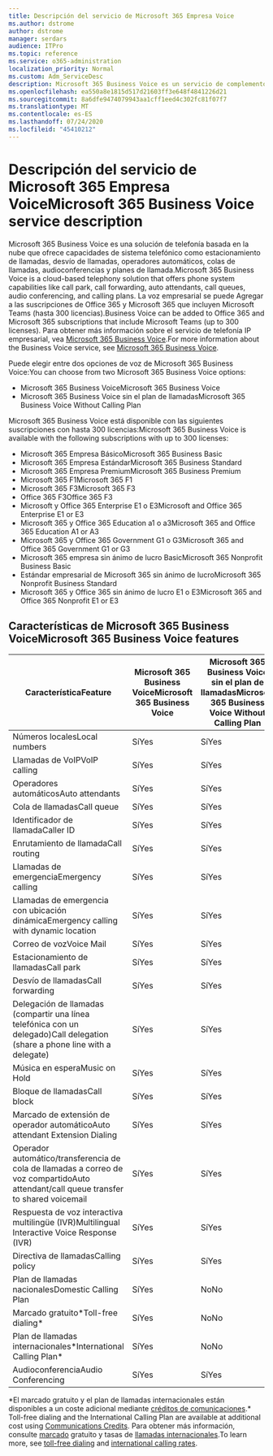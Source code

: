 ```yaml
---
title: Descripción del servicio de Microsoft 365 Empresa Voice
ms.author: dstrome
author: dstrome
manager: serdars
audience: ITPro
ms.topic: reference
ms.service: o365-administration
localization_priority: Normal
ms.custom: Adm_ServiceDesc
description: Microsoft 365 Business Voice es un servicio de complemento que le permite usar Microsoft Teams para llamadas telefónicas. Esto combina sistema telefónico, plan de llamadas nacionales, SMS y audioconferencia.
ms.openlocfilehash: ea550a8e1815d517d21603ff3e648f4841226d21
ms.sourcegitcommit: 8a6dfe9474079943aa1cff1eed4c302fc81f07f7
ms.translationtype: MT
ms.contentlocale: es-ES
ms.lasthandoff: 07/24/2020
ms.locfileid: "45410212"
---
```

# <a name="microsoft-365-business-voice-service-description"></a><span data-ttu-id="a5e09-104">Descripción del servicio de Microsoft 365 Empresa Voice</span><span class="sxs-lookup"><span data-stu-id="a5e09-104">Microsoft 365 Business Voice service description</span></span>

<span data-ttu-id="a5e09-105">Microsoft 365 Business Voice es una solución de telefonía basada en la nube que ofrece capacidades de sistema telefónico como estacionamiento de llamadas, desvío de llamadas, operadores automáticos, colas de llamadas, audioconferencias y planes de llamada.</span><span class="sxs-lookup"><span data-stu-id="a5e09-105">Microsoft 365 Business Voice is a cloud-based telephony solution that offers phone system capabilities like call park, call forwarding, auto attendants, call queues, audio conferencing, and calling plans.</span></span> <span data-ttu-id="a5e09-106">La voz empresarial se puede Agregar a las suscripciones de Office 365 y Microsoft 365 que incluyen Microsoft Teams (hasta 300 licencias).</span><span class="sxs-lookup"><span data-stu-id="a5e09-106">Business Voice can be added to Office 365 and Microsoft 365 subscriptions that include Microsoft Teams (up to 300 licenses).</span></span> <span data-ttu-id="a5e09-107">Para obtener más información sobre el servicio de telefonía IP empresarial, vea [Microsoft 365 Business Voice](https://docs.microsoft.com/MicrosoftTeams/business-voice/whats-business-voice).</span><span class="sxs-lookup"><span data-stu-id="a5e09-107">For more information about the Business Voice service, see [Microsoft 365 Business Voice](https://docs.microsoft.com/MicrosoftTeams/business-voice/whats-business-voice).</span></span>

<span data-ttu-id="a5e09-108">Puede elegir entre dos opciones de voz de Microsoft 365 Business Voice:</span><span class="sxs-lookup"><span data-stu-id="a5e09-108">You can choose from two Microsoft 365 Business Voice options:</span></span>

- <span data-ttu-id="a5e09-109">Microsoft 365 Business Voice</span><span class="sxs-lookup"><span data-stu-id="a5e09-109">Microsoft 365 Business Voice</span></span>
- <span data-ttu-id="a5e09-110">Microsoft 365 Business Voice sin el plan de llamadas</span><span class="sxs-lookup"><span data-stu-id="a5e09-110">Microsoft 365 Business Voice Without Calling Plan</span></span>

<span data-ttu-id="a5e09-111">Microsoft 365 Business Voice está disponible con las siguientes suscripciones con hasta 300 licencias:</span><span class="sxs-lookup"><span data-stu-id="a5e09-111">Microsoft 365 Business Voice is available with the following subscriptions with up to 300 licenses:</span></span>

- <span data-ttu-id="a5e09-112">Microsoft 365 Empresa Básico</span><span class="sxs-lookup"><span data-stu-id="a5e09-112">Microsoft 365 Business Basic</span></span>
- <span data-ttu-id="a5e09-113">Microsoft 365 Empresa Estándar</span><span class="sxs-lookup"><span data-stu-id="a5e09-113">Microsoft 365 Business Standard</span></span>
- <span data-ttu-id="a5e09-114">Microsoft 365 Empresa Premium</span><span class="sxs-lookup"><span data-stu-id="a5e09-114">Microsoft 365 Business Premium</span></span>
- <span data-ttu-id="a5e09-115">Microsoft 365 F1</span><span class="sxs-lookup"><span data-stu-id="a5e09-115">Microsoft 365 F1</span></span>
- <span data-ttu-id="a5e09-116">Microsoft 365 F3</span><span class="sxs-lookup"><span data-stu-id="a5e09-116">Microsoft 365 F3</span></span>
- <span data-ttu-id="a5e09-117">Office 365 F3</span><span class="sxs-lookup"><span data-stu-id="a5e09-117">Office 365 F3</span></span>
- <span data-ttu-id="a5e09-118">Microsoft y Office 365 Enterprise E1 o E3</span><span class="sxs-lookup"><span data-stu-id="a5e09-118">Microsoft and Office 365 Enterprise E1 or E3</span></span>
- <span data-ttu-id="a5e09-119">Microsoft 365 y Office 365 Education a1 o a3</span><span class="sxs-lookup"><span data-stu-id="a5e09-119">Microsoft 365 and Office 365 Education A1 or A3</span></span>
- <span data-ttu-id="a5e09-120">Microsoft 365 y Office 365 Government G1 o G3</span><span class="sxs-lookup"><span data-stu-id="a5e09-120">Microsoft 365 and Office 365 Government G1 or G3</span></span>
- <span data-ttu-id="a5e09-121">Microsoft 365 empresa sin ánimo de lucro Basic</span><span class="sxs-lookup"><span data-stu-id="a5e09-121">Microsoft 365 Nonprofit Business Basic</span></span>
- <span data-ttu-id="a5e09-122">Estándar empresarial de Microsoft 365 sin ánimo de lucro</span><span class="sxs-lookup"><span data-stu-id="a5e09-122">Microsoft 365 Nonprofit Business Standard</span></span>
- <span data-ttu-id="a5e09-123">Microsoft 365 y Office 365 sin ánimo de lucro E1 o E3</span><span class="sxs-lookup"><span data-stu-id="a5e09-123">Microsoft 365 and Office 365 Nonprofit E1 or E3</span></span>

## <a name="microsoft-365-business-voice-features"></a><span data-ttu-id="a5e09-124">Características de Microsoft 365 Business Voice</span><span class="sxs-lookup"><span data-stu-id="a5e09-124">Microsoft 365 Business Voice features</span></span>

| <span data-ttu-id="a5e09-125">**Característica**</span><span class="sxs-lookup"><span data-stu-id="a5e09-125">**Feature**</span></span>                                            | <span data-ttu-id="a5e09-126">**Microsoft 365 Business Voice**</span><span class="sxs-lookup"><span data-stu-id="a5e09-126">**Microsoft 365 Business Voice**</span></span> | <span data-ttu-id="a5e09-127">**Microsoft 365 Business Voice sin el plan de llamadas**</span><span class="sxs-lookup"><span data-stu-id="a5e09-127">**Microsoft 365 Business Voice Without Calling Plan**</span></span> |
|--------------------------------------------------------|----------------------------------|-------------------------------------------------------|
| <span data-ttu-id="a5e09-128">Números locales</span><span class="sxs-lookup"><span data-stu-id="a5e09-128">Local numbers</span></span>                                          | <span data-ttu-id="a5e09-129">Sí</span><span class="sxs-lookup"><span data-stu-id="a5e09-129">Yes</span></span>                              | <span data-ttu-id="a5e09-130">Sí</span><span class="sxs-lookup"><span data-stu-id="a5e09-130">Yes</span></span>                                                   |
| <span data-ttu-id="a5e09-131">Llamadas de VoIP</span><span class="sxs-lookup"><span data-stu-id="a5e09-131">VoIP calling</span></span>                                           | <span data-ttu-id="a5e09-132">Sí</span><span class="sxs-lookup"><span data-stu-id="a5e09-132">Yes</span></span>                              | <span data-ttu-id="a5e09-133">Sí</span><span class="sxs-lookup"><span data-stu-id="a5e09-133">Yes</span></span>                                                   |
| <span data-ttu-id="a5e09-134">Operadores automáticos</span><span class="sxs-lookup"><span data-stu-id="a5e09-134">Auto attendants</span></span>                                        | <span data-ttu-id="a5e09-135">Sí</span><span class="sxs-lookup"><span data-stu-id="a5e09-135">Yes</span></span>                              | <span data-ttu-id="a5e09-136">Sí</span><span class="sxs-lookup"><span data-stu-id="a5e09-136">Yes</span></span>                                                   |
| <span data-ttu-id="a5e09-137">Cola de llamadas</span><span class="sxs-lookup"><span data-stu-id="a5e09-137">Call queue</span></span>                                             | <span data-ttu-id="a5e09-138">Sí</span><span class="sxs-lookup"><span data-stu-id="a5e09-138">Yes</span></span>                              | <span data-ttu-id="a5e09-139">Sí</span><span class="sxs-lookup"><span data-stu-id="a5e09-139">Yes</span></span>                                                   |
| <span data-ttu-id="a5e09-140">Identificador de llamada</span><span class="sxs-lookup"><span data-stu-id="a5e09-140">Caller ID</span></span>                                              | <span data-ttu-id="a5e09-141">Sí</span><span class="sxs-lookup"><span data-stu-id="a5e09-141">Yes</span></span>                              | <span data-ttu-id="a5e09-142">Sí</span><span class="sxs-lookup"><span data-stu-id="a5e09-142">Yes</span></span>                                                   |
| <span data-ttu-id="a5e09-143">Enrutamiento de llamada</span><span class="sxs-lookup"><span data-stu-id="a5e09-143">Call routing</span></span>                                           | <span data-ttu-id="a5e09-144">Sí</span><span class="sxs-lookup"><span data-stu-id="a5e09-144">Yes</span></span>                              | <span data-ttu-id="a5e09-145">Sí</span><span class="sxs-lookup"><span data-stu-id="a5e09-145">Yes</span></span>                                                   |
| <span data-ttu-id="a5e09-146">Llamadas de emergencia</span><span class="sxs-lookup"><span data-stu-id="a5e09-146">Emergency calling</span></span>                                      | <span data-ttu-id="a5e09-147">Sí</span><span class="sxs-lookup"><span data-stu-id="a5e09-147">Yes</span></span>                              | <span data-ttu-id="a5e09-148">Sí</span><span class="sxs-lookup"><span data-stu-id="a5e09-148">Yes</span></span>                                                   |
| <span data-ttu-id="a5e09-149">Llamadas de emergencia con ubicación dinámica</span><span class="sxs-lookup"><span data-stu-id="a5e09-149">Emergency calling with dynamic location</span></span>                | <span data-ttu-id="a5e09-150">Sí</span><span class="sxs-lookup"><span data-stu-id="a5e09-150">Yes</span></span>                              | <span data-ttu-id="a5e09-151">Sí</span><span class="sxs-lookup"><span data-stu-id="a5e09-151">Yes</span></span>                                                   |
| <span data-ttu-id="a5e09-152">Correo de voz</span><span class="sxs-lookup"><span data-stu-id="a5e09-152">Voice Mail</span></span>                                             | <span data-ttu-id="a5e09-153">Sí</span><span class="sxs-lookup"><span data-stu-id="a5e09-153">Yes</span></span>                              | <span data-ttu-id="a5e09-154">Sí</span><span class="sxs-lookup"><span data-stu-id="a5e09-154">Yes</span></span>                                                   |
| <span data-ttu-id="a5e09-155">Estacionamiento de llamadas</span><span class="sxs-lookup"><span data-stu-id="a5e09-155">Call park</span></span>                                              | <span data-ttu-id="a5e09-156">Sí</span><span class="sxs-lookup"><span data-stu-id="a5e09-156">Yes</span></span>                              | <span data-ttu-id="a5e09-157">Sí</span><span class="sxs-lookup"><span data-stu-id="a5e09-157">Yes</span></span>                                                   |
| <span data-ttu-id="a5e09-158">Desvío de llamadas</span><span class="sxs-lookup"><span data-stu-id="a5e09-158">Call forwarding</span></span>                                        | <span data-ttu-id="a5e09-159">Sí</span><span class="sxs-lookup"><span data-stu-id="a5e09-159">Yes</span></span>                              | <span data-ttu-id="a5e09-160">Sí</span><span class="sxs-lookup"><span data-stu-id="a5e09-160">Yes</span></span>                                                   |
| <span data-ttu-id="a5e09-161">Delegación de llamadas (compartir una línea telefónica con un delegado)</span><span class="sxs-lookup"><span data-stu-id="a5e09-161">Call delegation (share a phone line with a delegate)</span></span>   | <span data-ttu-id="a5e09-162">Sí</span><span class="sxs-lookup"><span data-stu-id="a5e09-162">Yes</span></span>                              | <span data-ttu-id="a5e09-163">Sí</span><span class="sxs-lookup"><span data-stu-id="a5e09-163">Yes</span></span>                                                   |
| <span data-ttu-id="a5e09-164">Música en espera</span><span class="sxs-lookup"><span data-stu-id="a5e09-164">Music on Hold</span></span>                                          | <span data-ttu-id="a5e09-165">Sí</span><span class="sxs-lookup"><span data-stu-id="a5e09-165">Yes</span></span>                              | <span data-ttu-id="a5e09-166">Sí</span><span class="sxs-lookup"><span data-stu-id="a5e09-166">Yes</span></span>                                                   |
| <span data-ttu-id="a5e09-167">Bloque de llamadas</span><span class="sxs-lookup"><span data-stu-id="a5e09-167">Call block</span></span>                                             | <span data-ttu-id="a5e09-168">Sí</span><span class="sxs-lookup"><span data-stu-id="a5e09-168">Yes</span></span>                              | <span data-ttu-id="a5e09-169">Sí</span><span class="sxs-lookup"><span data-stu-id="a5e09-169">Yes</span></span>                                                   |
| <span data-ttu-id="a5e09-170">Marcado de extensión de operador automático</span><span class="sxs-lookup"><span data-stu-id="a5e09-170">Auto attendant Extension Dialing</span></span>                       | <span data-ttu-id="a5e09-171">Sí</span><span class="sxs-lookup"><span data-stu-id="a5e09-171">Yes</span></span>                              | <span data-ttu-id="a5e09-172">Sí</span><span class="sxs-lookup"><span data-stu-id="a5e09-172">Yes</span></span>                                                   |
| <span data-ttu-id="a5e09-173">Operador automático/transferencia de cola de llamadas a correo de voz compartido</span><span class="sxs-lookup"><span data-stu-id="a5e09-173">Auto attendant/call queue transfer to shared voicemail</span></span> | <span data-ttu-id="a5e09-174">Sí</span><span class="sxs-lookup"><span data-stu-id="a5e09-174">Yes</span></span>                              | <span data-ttu-id="a5e09-175">Sí</span><span class="sxs-lookup"><span data-stu-id="a5e09-175">Yes</span></span>                                                   |
| <span data-ttu-id="a5e09-176">Respuesta de voz interactiva multilingüe (IVR)</span><span class="sxs-lookup"><span data-stu-id="a5e09-176">Multilingual Interactive Voice Response (IVR)</span></span>          | <span data-ttu-id="a5e09-177">Sí</span><span class="sxs-lookup"><span data-stu-id="a5e09-177">Yes</span></span>                              | <span data-ttu-id="a5e09-178">Sí</span><span class="sxs-lookup"><span data-stu-id="a5e09-178">Yes</span></span>                                                   |
| <span data-ttu-id="a5e09-179">Directiva de llamadas</span><span class="sxs-lookup"><span data-stu-id="a5e09-179">Calling policy</span></span>                                         | <span data-ttu-id="a5e09-180">Sí</span><span class="sxs-lookup"><span data-stu-id="a5e09-180">Yes</span></span>                              | <span data-ttu-id="a5e09-181">Sí</span><span class="sxs-lookup"><span data-stu-id="a5e09-181">Yes</span></span>                                                   |
| <span data-ttu-id="a5e09-182">Plan de llamadas nacionales</span><span class="sxs-lookup"><span data-stu-id="a5e09-182">Domestic Calling Plan</span></span>                                  | <span data-ttu-id="a5e09-183">Sí</span><span class="sxs-lookup"><span data-stu-id="a5e09-183">Yes</span></span>                              | <span data-ttu-id="a5e09-184">No</span><span class="sxs-lookup"><span data-stu-id="a5e09-184">No</span></span>                                                    |
| <span data-ttu-id="a5e09-185">Marcado gratuito\*</span><span class="sxs-lookup"><span data-stu-id="a5e09-185">Toll-free dialing\*</span></span>                                    | <span data-ttu-id="a5e09-186">Sí</span><span class="sxs-lookup"><span data-stu-id="a5e09-186">Yes</span></span>                              | <span data-ttu-id="a5e09-187">No</span><span class="sxs-lookup"><span data-stu-id="a5e09-187">No</span></span>                                                    |
| <span data-ttu-id="a5e09-188">Plan de llamadas internacionales\*</span><span class="sxs-lookup"><span data-stu-id="a5e09-188">International Calling Plan\*</span></span>                           | <span data-ttu-id="a5e09-189">Sí</span><span class="sxs-lookup"><span data-stu-id="a5e09-189">Yes</span></span>                              | <span data-ttu-id="a5e09-190">No</span><span class="sxs-lookup"><span data-stu-id="a5e09-190">No</span></span>                                                    |
| <span data-ttu-id="a5e09-191">Audioconferencia</span><span class="sxs-lookup"><span data-stu-id="a5e09-191">Audio Conferencing</span></span>                                     | <span data-ttu-id="a5e09-192">Sí</span><span class="sxs-lookup"><span data-stu-id="a5e09-192">Yes</span></span>                              | <span data-ttu-id="a5e09-193">Sí</span><span class="sxs-lookup"><span data-stu-id="a5e09-193">Yes</span></span>                                                   |
 
<span data-ttu-id="a5e09-194">\*El marcado gratuito y el plan de llamadas internacionales están disponibles a un coste adicional mediante [créditos de comunicaciones](https://docs.microsoft.com/microsoftteams/what-are-communications-credits).</span><span class="sxs-lookup"><span data-stu-id="a5e09-194">\* Toll-free dialing and the International Calling Plan are available at additional cost using [Communications Credits](https://docs.microsoft.com/microsoftteams/what-are-communications-credits).</span></span> <span data-ttu-id="a5e09-195">Para obtener más información, consulte [marcado](https://docs.microsoft.com/microsoftteams/toll-free-dialing-limitations-and-restrictions) gratuito y tasas de [llamadas internacionales](https://www.microsoft.com/microsoft-365/microsoft-teams/voice-calling?rtc=1#ow-download-rates).</span><span class="sxs-lookup"><span data-stu-id="a5e09-195">To learn more, see [toll-free dialing](https://docs.microsoft.com/microsoftteams/toll-free-dialing-limitations-and-restrictions) and [international calling rates](https://www.microsoft.com/microsoft-365/microsoft-teams/voice-calling?rtc=1#ow-download-rates).</span></span>
